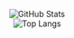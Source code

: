 <p align="center">
  <img src="https://github-readme-stats.vercel.app/api?username=WynstelleID&theme=tokyonight" alt="GitHub Stats" /><br/>
  <img src="https://github-readme-stats.vercel.app/api/top-langs/?username=WynstelleID&layout=compact&theme=dark" alt="Top Langs" />
</p>
